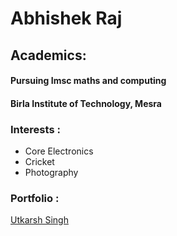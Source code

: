 # Abhishek Raj

## Academics: 
#### Pursuing Imsc maths and computing
#### Birla Institute of Technology, Mesra


### Interests : 
- Core Electronics
- Cricket
- Photography

### Portfolio :
[Utkarsh Singh](https://github.com/utkarsh0407)
